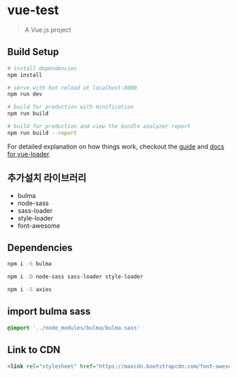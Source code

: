# vue-test

> A Vue.js project

## Build Setup

``` bash
# install dependencies
npm install

# serve with hot reload at localhost:8080
npm run dev

# build for production with minification
npm run build

# build for production and view the bundle analyzer report
npm run build --report
```

For detailed explanation on how things work, checkout the [guide](http://vuejs-templates.github.io/webpack/) and [docs for vue-loader](http://vuejs.github.io/vue-loader).

## 추가설치 라이브러리
- bulma
- node-sass
- sass-loader
- style-loader
- font-awesome

## Dependencies
``` sh
npm i -S bulma

npm i -D node-sass sass-loader style-loader

npm i -S axios
```

## import bulma sass
``` css
@import '../node_modules/bulma/bulma.sass'
```

## Link to CDN
``` html
<link rel="stylesheet" href="https://maxcdn.bootstrapcdn.com/font-awesome/4.7.0/css/font-awesome.min.css">
```


